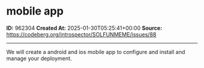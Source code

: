 # mobile app

**ID:** 962304
**Created At:** 2025-01-30T05:25:41+00:00
**Source:** https://codeberg.org/introspector/SOLFUNMEME/issues/88

---

We will create a android and ios mobile app to configure and install and manage your deployment.